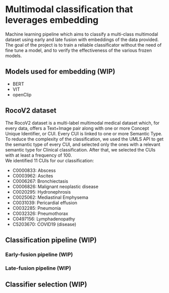 # Multimodal classification that leverages embedding
Machine learning pipeline which aims to classify a multi-class multimodal dataset using early and late fusion with embeddings of the data provided. <br>
The goal of the project is to train a reliable classificator without the need of fine tune a model, and to verify the effectiveness of the various frozen models.

## Models used for embedding (WIP)
- BERT
- VIT
- openClip


## RocoV2 dataset
The RocoV2 dataset is a multi-label multimodal medical dataset which, for every data, offers a Text+Image pair along with one or more Concept Unique Identifier, or CUI. Every CUI is linked to one or more Semantic Type. To reduce the complexity of the classification, we used the UMLS API to get the semantic type of every CUI, and selected only the ones with a relevant semantic type for Clinical classification. After that, we selected the CUIs with at least a frequency of 100.<br>
We identified 11 CUIs for our classification:
- C0000833: Abscess
- C0003962: Ascites
- C0006267: Bronchiectasis
- C0006826: Malignant neoplastic disease
- C0020295: Hydronephrosis
- C0025062: Mediastinal Emphysema
- C0031039: Pericardial effusion
- C0032285: Pneumonia
- C0032326: Pneumothorax
- C0497156: Lymphadenopathy
- C5203670: COVID19 (disease)

## Classification pipeline (WIP)

### Early-fusion pipeline (WIP)

### Late-fusion pipeline (WIP)

## Classifier selection (WIP)